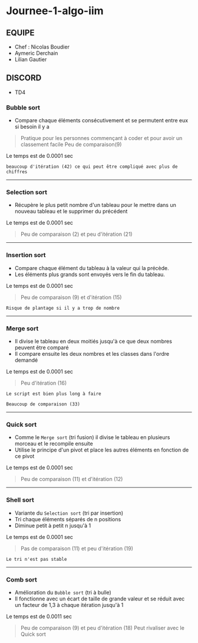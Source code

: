 # Journee-1-algo-iim

## EQUIPE 
- Chef : Nicolas Boudier
- Aymeric Derchain
- Lilian Gautier

## DISCORD 
- TD4

### Bubble sort
- Compare chaque éléments consécutivement et se permutent entre eux si besoin il y a

> Pratique pour les personnes commençant à coder et pour avoir un classement facile
> Peu de comparaison(9)

Le temps est de 0.0001 sec

`beaucoup d'itération (42) ce qui peut être compliqué avec plus de chiffres`

***

### Selection sort
- Récupère le plus petit nombre d'un tableau pour le mettre dans un nouveau tableau et le supprimer du précédent

Le temps est de 0.0001 sec 

> Peu de comparaison (2) et peu d'itération (21)

***

### Insertion sort
- Compare chaque élément du tableau à la valeur qui la précède.
- Les éléments plus grands sont envoyés vers le fin du tableau.

Le temps est de 0.0001 sec

> Peu de comparaison (9) et d'itération (15)

`Risque de plantage si il y a trop de nombre`

***

### Merge sort
- Il divise le tableau en deux moitiés jusqu'à ce que deux nombres peuvent être comparé
- Il compare ensuite les deux nombres et les classes dans l'ordre demandé

Le temps est de 0.0001 sec

>Peu d'itération (16)

`Le script est bien plus long à faire`

`Beaucoup de comparaison (33)`

***

### Quick sort
- Comme le `Merge sort` (tri fusion) il divise le tableau en plusieurs morceau et le recompile ensuite
- Utilise le principe d'un pivot et place les autres éléments en fonction de ce pivot

Le temps est de 0.0001 sec

> Peu de comparaison (11) et d'itération (12)

***

### Shell sort
- Variante du `Selection sort` (tri par insertion)
- Tri chaque éléments séparés de n positions
- Diminue petit à petit n jusqu'à 1

Le temps est de 0.0001 sec

>Pas de comparaison (11) et peu d'itération (19) 

`Le tri n'est pas stable`

***

### Comb sort
- Amélioration du `Bubble sort` (tri à bulle)
- Il fonctionne avec un écart de taille de grande valeur et se réduit avec un facteur de 1,3 à chaque itération jusqu'à 1

Le temps est de 0.0011 sec

> Peu de comparaison (9) et peu d'itération (18)
> Peut rivaliser avec le Quick sort